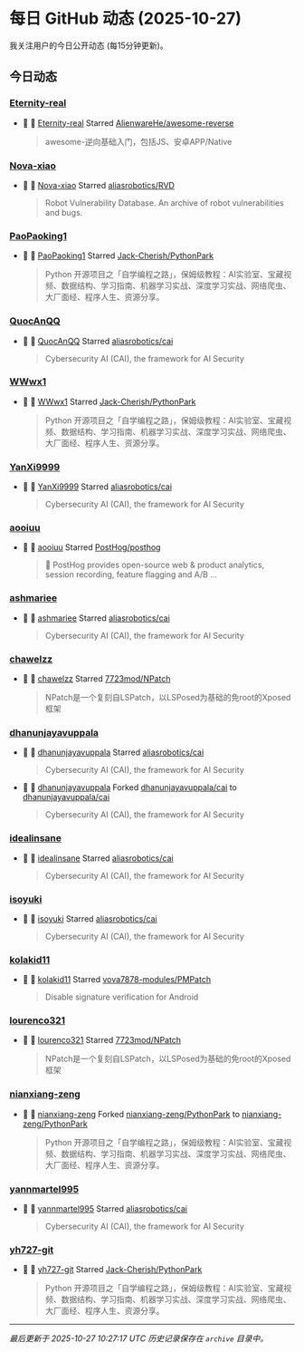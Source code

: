 # 每日 GitHub 动态 (2025-10-27)

我关注用户的今日公开动态 (每15分钟更新)。

## 今日动态

### [Eternity-real](https://github.com/Eternity-real)
- 🌟 👤 [Eternity-real](https://github.com/Eternity-real) Starred [AlienwareHe/awesome-reverse](https://github.com/AlienwareHe/awesome-reverse)
  > awesome-逆向基础入门，包括JS、安卓APP/Native

### [Nova-xiao](https://github.com/Nova-xiao)
- 🌟 👤 [Nova-xiao](https://github.com/Nova-xiao) Starred [aliasrobotics/RVD](https://github.com/aliasrobotics/RVD)
  > Robot Vulnerability Database. An archive of robot vulnerabilities and bugs.

### [PaoPaoking1](https://github.com/PaoPaoking1)
- 🌟 👤 [PaoPaoking1](https://github.com/PaoPaoking1) Starred [Jack-Cherish/PythonPark](https://github.com/Jack-Cherish/PythonPark)
  > Python 开源项目之「自学编程之路」，保姆级教程：AI实验室、宝藏视频、数据结构、学习指南、机器学习实战、深度学习实战、网络爬虫、大厂面经、程序人生、资源分享。

### [QuocAnQQ](https://github.com/QuocAnQQ)
- 🌟 👤 [QuocAnQQ](https://github.com/QuocAnQQ) Starred [aliasrobotics/cai](https://github.com/aliasrobotics/cai)
  > Cybersecurity AI (CAI), the framework for AI Security

### [WWwx1](https://github.com/WWwx1)
- 🌟 👤 [WWwx1](https://github.com/WWwx1) Starred [Jack-Cherish/PythonPark](https://github.com/Jack-Cherish/PythonPark)
  > Python 开源项目之「自学编程之路」，保姆级教程：AI实验室、宝藏视频、数据结构、学习指南、机器学习实战、深度学习实战、网络爬虫、大厂面经、程序人生、资源分享。

### [YanXi9999](https://github.com/YanXi9999)
- 🌟 👤 [YanXi9999](https://github.com/YanXi9999) Starred [aliasrobotics/cai](https://github.com/aliasrobotics/cai)
  > Cybersecurity AI (CAI), the framework for AI Security

### [aooiuu](https://github.com/aooiuu)
- 🌟 👤 [aooiuu](https://github.com/aooiuu) Starred [PostHog/posthog](https://github.com/PostHog/posthog)
  > 🦔 PostHog provides open-source web & product analytics, session recording, feature flagging and A/B ...

### [ashmariee](https://github.com/ashmariee)
- 🌟 👤 [ashmariee](https://github.com/ashmariee) Starred [aliasrobotics/cai](https://github.com/aliasrobotics/cai)
  > Cybersecurity AI (CAI), the framework for AI Security

### [chawelzz](https://github.com/chawelzz)
- 🌟 👤 [chawelzz](https://github.com/chawelzz) Starred [7723mod/NPatch](https://github.com/7723mod/NPatch)
  > NPatch是一个复刻自LSPatch，以LSPosed为基础的免root的Xposed框架

### [dhanunjayavuppala](https://github.com/dhanunjayavuppala)
- 🌟 👤 [dhanunjayavuppala](https://github.com/dhanunjayavuppala) Starred [aliasrobotics/cai](https://github.com/aliasrobotics/cai)
  > Cybersecurity AI (CAI), the framework for AI Security
- 🍴 👤 [dhanunjayavuppala](https://github.com/dhanunjayavuppala) Forked [dhanunjayavuppala/cai](https://github.com/dhanunjayavuppala/cai) to [dhanunjayavuppala/cai](https://github.com/dhanunjayavuppala/cai)
  > Cybersecurity AI (CAI), the framework for AI Security

### [idealinsane](https://github.com/idealinsane)
- 🌟 👤 [idealinsane](https://github.com/idealinsane) Starred [aliasrobotics/cai](https://github.com/aliasrobotics/cai)
  > Cybersecurity AI (CAI), the framework for AI Security

### [isoyuki](https://github.com/isoyuki)
- 🌟 👤 [isoyuki](https://github.com/isoyuki) Starred [aliasrobotics/cai](https://github.com/aliasrobotics/cai)
  > Cybersecurity AI (CAI), the framework for AI Security

### [kolakid11](https://github.com/kolakid11)
- 🌟 👤 [kolakid11](https://github.com/kolakid11) Starred [vova7878-modules/PMPatch](https://github.com/vova7878-modules/PMPatch)
  > Disable signature verification for Android

### [lourenco321](https://github.com/lourenco321)
- 🌟 👤 [lourenco321](https://github.com/lourenco321) Starred [7723mod/NPatch](https://github.com/7723mod/NPatch)
  > NPatch是一个复刻自LSPatch，以LSPosed为基础的免root的Xposed框架

### [nianxiang-zeng](https://github.com/nianxiang-zeng)
- 🍴 👤 [nianxiang-zeng](https://github.com/nianxiang-zeng) Forked [nianxiang-zeng/PythonPark](https://github.com/nianxiang-zeng/PythonPark) to [nianxiang-zeng/PythonPark](https://github.com/nianxiang-zeng/PythonPark)
  > Python 开源项目之「自学编程之路」，保姆级教程：AI实验室、宝藏视频、数据结构、学习指南、机器学习实战、深度学习实战、网络爬虫、大厂面经、程序人生、资源分享。

### [yannmartel995](https://github.com/yannmartel995)
- 🌟 👤 [yannmartel995](https://github.com/yannmartel995) Starred [aliasrobotics/cai](https://github.com/aliasrobotics/cai)
  > Cybersecurity AI (CAI), the framework for AI Security

### [yh727-git](https://github.com/yh727-git)
- 🌟 👤 [yh727-git](https://github.com/yh727-git) Starred [Jack-Cherish/PythonPark](https://github.com/Jack-Cherish/PythonPark)
  > Python 开源项目之「自学编程之路」，保姆级教程：AI实验室、宝藏视频、数据结构、学习指南、机器学习实战、深度学习实战、网络爬虫、大厂面经、程序人生、资源分享。


---
*最后更新于 2025-10-27 10:27:17 UTC*
*历史记录保存在 `archive` 目录中。*
